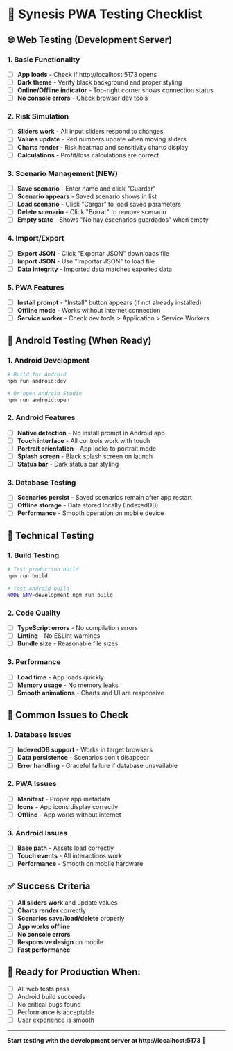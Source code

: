# 🧪 Synesis PWA Testing Checklist

## 🌐 **Web Testing (Development Server)**

### **1. Basic Functionality**
- [ ] **App loads** - Check if http://localhost:5173 opens
- [ ] **Dark theme** - Verify black background and proper styling
- [ ] **Online/Offline indicator** - Top-right corner shows connection status
- [ ] **No console errors** - Check browser dev tools

### **2. Risk Simulation**
- [ ] **Sliders work** - All input sliders respond to changes
- [ ] **Values update** - Red numbers update when moving sliders
- [ ] **Charts render** - Risk heatmap and sensitivity charts display
- [ ] **Calculations** - Profit/loss calculations are correct

### **3. Scenario Management (NEW)**
- [ ] **Save scenario** - Enter name and click "Guardar"
- [ ] **Scenario appears** - Saved scenario shows in list
- [ ] **Load scenario** - Click "Cargar" to load saved parameters
- [ ] **Delete scenario** - Click "Borrar" to remove scenario
- [ ] **Empty state** - Shows "No hay escenarios guardados" when empty

### **4. Import/Export**
- [ ] **Export JSON** - Click "Exportar JSON" downloads file
- [ ] **Import JSON** - Use "Importar JSON" to load file
- [ ] **Data integrity** - Imported data matches exported data

### **5. PWA Features**
- [ ] **Install prompt** - "Install" button appears (if not already installed)
- [ ] **Offline mode** - Works without internet connection
- [ ] **Service worker** - Check dev tools > Application > Service Workers

## 📱 **Android Testing (When Ready)**

### **1. Android Development**
```bash
# Build for Android
npm run android:dev

# Or open Android Studio
npm run android:open
```

### **2. Android Features**
- [ ] **Native detection** - No install prompt in Android app
- [ ] **Touch interface** - All controls work with touch
- [ ] **Portrait orientation** - App locks to portrait mode
- [ ] **Splash screen** - Black splash screen on launch
- [ ] **Status bar** - Dark status bar styling

### **3. Database Testing**
- [ ] **Scenarios persist** - Saved scenarios remain after app restart
- [ ] **Offline storage** - Data stored locally (IndexedDB)
- [ ] **Performance** - Smooth operation on mobile device

## 🔧 **Technical Testing**

### **1. Build Testing**
```bash
# Test production build
npm run build

# Test Android build
NODE_ENV=development npm run build
```

### **2. Code Quality**
- [ ] **TypeScript errors** - No compilation errors
- [ ] **Linting** - No ESLint warnings
- [ ] **Bundle size** - Reasonable file sizes

### **3. Performance**
- [ ] **Load time** - App loads quickly
- [ ] **Memory usage** - No memory leaks
- [ ] **Smooth animations** - Charts and UI are responsive

## 🐛 **Common Issues to Check**

### **1. Database Issues**
- [ ] **IndexedDB support** - Works in target browsers
- [ ] **Data persistence** - Scenarios don't disappear
- [ ] **Error handling** - Graceful failure if database unavailable

### **2. PWA Issues**
- [ ] **Manifest** - Proper app metadata
- [ ] **Icons** - App icons display correctly
- [ ] **Offline** - App works without internet

### **3. Android Issues**
- [ ] **Base path** - Assets load correctly
- [ ] **Touch events** - All interactions work
- [ ] **Performance** - Smooth on mobile hardware

## ✅ **Success Criteria**

- [ ] **All sliders work** and update values
- [ ] **Charts render** correctly
- [ ] **Scenarios save/load/delete** properly
- [ ] **App works offline**
- [ ] **No console errors**
- [ ] **Responsive design** on mobile
- [ ] **Fast performance**

## 🚀 **Ready for Production When:**

- [ ] All web tests pass
- [ ] Android build succeeds
- [ ] No critical bugs found
- [ ] Performance is acceptable
- [ ] User experience is smooth

---

**Start testing with the development server at http://localhost:5173** 🎯
